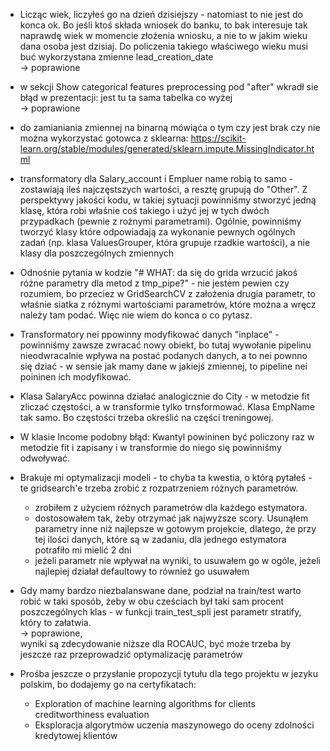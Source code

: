 - Licząc wiek, liczyłeś go na dzień dzisiejszy - natomiast to nie jest do konca ok. Bo jeśli ktoś składa wniosek do
  banku, to bak interesuje tak naprawdę wiek w momencie złożenia wniosku, a nie to w jakim wieku dana osoba jest
  dzisiaj. Do policzenia takiego właściwego wieku musi buć wykorzystana zmienne lead_creation_date  
  -> poprawione


- w sekcji Show categorical features preprocessing pod "after" wkradł sie błąd w prezentacji: jest tu ta sama tabelka co
  wyżej  
  -> poprawione


- do zamianiania zmiennej na binarną mówiąća o tym czy jest brak czy nie można wykorzystać gotowca z
  sklearna: https://scikit-learn.org/stable/modules/generated/sklearn.impute.MissingIndicator.html


- transformatory dla Salary_account i Empluer name robią to samo - zostawiają ileś najczęstszych wartości, a resztę
  grupują do "Other". Z perspektywy jakości kodu, w takiej sytuacji powinniśmy stworzyć jedną klasę, która robi właśnie
  coś takiego i użyć jej w tych dwóch przypadkach (pewnie z rożnymi parametrami). Ogólnie, powinniśmy tworzyć klasy
  które odpowiadają za wykonanie pewnych ogólnych zadań (np. klasa ValuesGrouper, która grupuje rzadkie wartości), a nie
  klasy dla poszczególnych zmiennych


- Odnośnie pytania w kodzie "# WHAT: da się do grida wrzucić jakoś różne parametry dla metod z tmp_pipe?" - nie jestem
  pewien czy rozumiem, bo przeciez w GridSearchCV z założenia drugia parametr, to właśnie siatka z różnymi wartościami
  parametrów, które można a wręcz należy tam podać. Więc nie wiem do konca o co pytasz.


- Transformatory nei ppowinny modyfikować danych "inplace" - powinniśmy zawsze zwracać nowy obiekt, bo tutaj wywołanie
  pipelinu nieodwracalnie wpływa na postać podanych danych, a to nei pownno się dziać - w sensie jak mamy dane w jakiejś
  zmiennej, to pipeline nei poininen ich modyfikować.


- Klasa SalaryAcc powinna działać analogicznie do City - w metodzie fit zliczać częstości, a w transformie tylko
  trnsformować. Klasa EmpName tak samo. Bo częstości trzeba określić na części treningowej.


- W klasie Income podobny błąd: Kwantyl powininen być policzony raz w metodzie fit i zapisany i w transformie do niego
  się powinniśmy odwoływać.


- Brakuje mi optymalizacji modeli - to chyba ta kwestia, o którą pytałeś - te gridsearch'e trzeba zrobić z rozpatrzeniem
  różnych parametrów.
    - zrobiłem z użyciem różnych parametrów dla każdego estymatora.
    - dostosowałem tak, żeby otrzymać jak najwyższe scory. Usunąłem parametry inne niż najlepsze w gotowym projekcie,
      dlatego, że przy tej ilości danych, które są w zadaniu, dla jednego estymatora potrafiło mi mielić 2 dni
    - jeżeli parametr nie wpływał na wyniki, to usuwałem go w ogóle, jeżeli najlepiej działał defaultowy to również go
      usuwałem


- Gdy mamy bardzo niezbalanswane dane, podział na train/test warto robić w taki sposób, żeby w obu cześciach był taki
  sam procent poszczególnych klas - w funkcji train_test_spli jest parametr stratify, który to załatwia.  
  -> poprawione,   
  wyniki są zdecydowanie niższe dla ROCAUC, być może trzeba by jeszcze raz przeprowadzić optymalizację parametrów


- Prośba jeszcze o przysłanie propozycji tytułu dla tego projektu w jezyku polskim, bo dodajemy go na certyfikatach:
    - Exploration of machine learning algorithms for clients creditworthiness evaluation
    - Eksploracja algorytmów uczenia maszynowego do oceny zdolności kredytowej klientów 